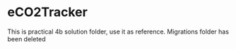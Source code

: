 # eCO2Tracker
This is practical 4b solution folder, use it as reference. Migrations folder has been deleted
